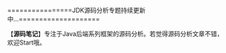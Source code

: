 
================JDK源码分析专题持续更新中...====================

【**源码笔记**】专注于Java后端系列框架的源码分析。若觉得源码分析文章不错，欢迎Start哦。

